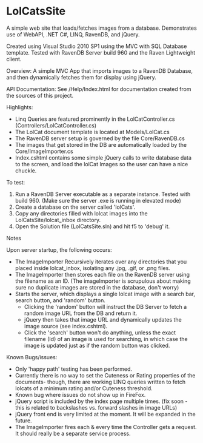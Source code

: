 LolCatsSite
===========

A simple web site that loads/fetches images from a database. Demonstrates use of WebAPI, .NET C#, LINQ, RavenDB, and jQuery.


Created using Visual Studio 2010 SP1 using the MVC with SQL Database template. 
Tested with RavenDB Server build 960 and the Raven Lightweight client. 

Overview: 
A simple MVC App that imports images to a RavenDB Database, and then dynamically fetches them for display using jQuery. 

API Documentation: 
See /Help/Index.html for documentation created from the sources of this project. 

Highlights: 
* Linq Queries are featured prominently in the LolCatController.cs (Controllers/LolCatController.cs)
* The LolCat document template is located at Models/LolCat.cs
* The RavenDB server setup is governed by the file Core/RavenDB.cs
* The images that get stored in the DB are automatically loaded by the Core/ImageImporter.cs
* Index.cshtml contains some simple jQuery calls to write database data to the screen, and load the lolCat Images
 so the user can have a nice chuckle. 



To test:
1) Run a RavenDB Server executable as a separate instance. Tested with build 960. 
   (Make sure the server .exe is running in elevated mode)
2) Create a database on the server called 'lolCats'. 
3) Copy any directories filled with lolcat images into the LolCatsSite/lolcat_inbox directory. 
4) Open the Solution file (LolCatsSite.sln) and hit f5 to 'debug' it. 


Notes

Upon server startup, the following occurs: 
* The ImageImporter Recursively iterates over any directories that you placed inside lolcat_inbox, 
  isolating any .jpg, .gif, or .png files. 
* The ImageImporter then stores each file on the RavenDB server using the filename as an ID. 
  (The imageImporter is scrupulous about making sure no duplicate images are stored in the database, don't worry)
* Starts the server, which displays a single lolcat image with a search bar, search button, and 'random' button. 
  * Clicking the 'random' button will instruct the DB Server to fetch a random image URL from the DB and return it. 
  * jQuery then takes that image URL and dynamically updates the image source (see index.cshtml). 
  * Click the 'search' button won't do anything, unless the exact filename (Id) of an image is used for searching, 
    in which case the image is updated just as if the random button was clicked. 


Known Bugs/issues: 
* Only 'happy path' testing has been performed. 
* Currently there is no way to set the Cuteness or Rating properties of the documents- though, there are working 
LINQ queries written to fetch lolcats of a minimum rating and/or Cuteness threshold. 
* Known bug where issues do not show up in FireFox. 
* jQuery script is included by the index page multiple times. (fix soon - this is related to backslashes vs. forward slashes in image URLs)
* jQuery front end is very limited at the moment. It will be expanded in the future. 
* The ImageImporter fires each & every time the Controller gets a request. It should really be a separate service process. 


